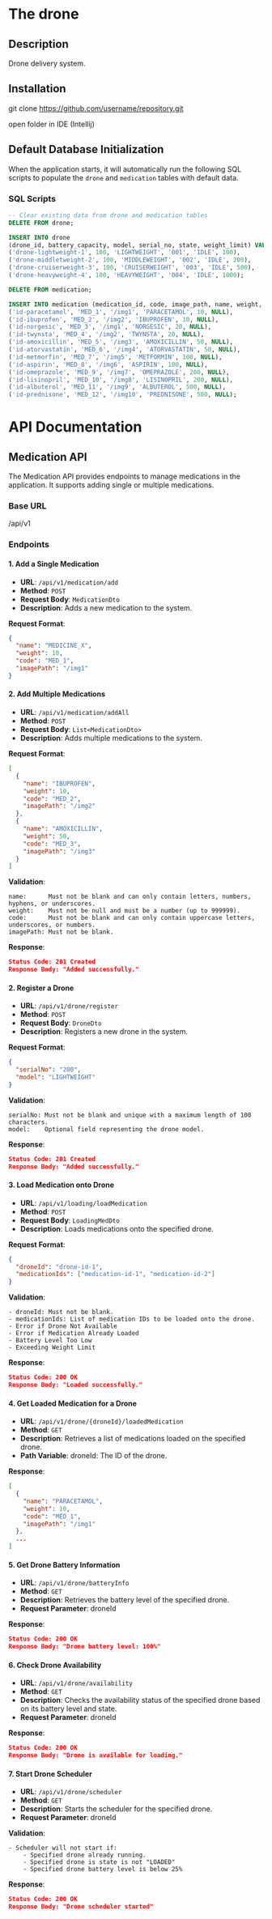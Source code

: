 # The drone

## Description
Drone delivery system.

## Installation
git clone https://github.com/username/repository.git

open folder in IDE (Intellij)

## Default Database Initialization

When the application starts, it will automatically run the following SQL scripts to populate the `drone` and `medication` tables with default data.

### SQL Scripts

```sql
-- Clear existing data from drone and medication tables
DELETE FROM drone;

INSERT INTO drone
(drone_id, battery_capacity, model, serial_no, state, weight_limit) VALUES
('drone-lightweight-1', 100, 'LIGHTWEIGHT', '001', 'IDLE', 100),
('drone-middletweight-2', 100, 'MIDDLEWEIGHT', '002', 'IDLE', 200),
('drone-cruiserweight-3', 100, 'CRUISERWEIGHT', '003', 'IDLE', 500),
('drone-heavyweight-4', 100, 'HEAVYWEIGHT', '004', 'IDLE', 1000);

DELETE FROM medication;

INSERT INTO medication (medication_id, code, image_path, name, weight, drone_id) VALUES
('id-paracetamol', 'MED_1', '/img1', 'PARACETAMOL', 10, NULL),
('id-ibuprofen', 'MED_2', '/img2', 'IBUPROFEN', 10, NULL),
('id-norgesic', 'MED_3', '/img1', 'NORGESIC', 20, NULL),
('id-twynsta', 'MED_4', '/img2', 'TWYNSTA', 20, NULL),
('id-amoxicillin', 'MED_5', '/img3', 'AMOXICILLIN', 50, NULL),
('id-atorvastatin', 'MED_6', '/img4', 'ATORVASTATIN', 50, NULL),
('id-metmorfin', 'MED_7', '/img5', 'METFORMIN', 100, NULL),
('id-aspirin', 'MED_8', '/img6', 'ASPIRIN', 100, NULL),
('id-omeprazole', 'MED_9', '/img7', 'OMEPRAZOLE', 200, NULL),
('id-lisinopril', 'MED_10', '/img8', 'LISINOPRIL', 200, NULL),
('id-albuterol', 'MED_11', '/img9', 'ALBUTEROL', 500, NULL),
('id-prednisone', 'MED_12', '/img10', 'PREDNISONE', 500, NULL);

```

# API Documentation

## Medication API

The Medication API provides endpoints to manage medications in the application. It supports adding single or multiple medications.

### Base URL
/api/v1

### Endpoints

#### 1. Add a Single Medication

- **URL**: `/api/v1/medication/add`
- **Method**: `POST`
- **Request Body**: `MedicationDto`
- **Description**: Adds a new medication to the system.

**Request Format**:
```json
{
  "name": "MEDICINE_X",
  "weight": 10,
  "code": "MED_1",
  "imagePath": "/img1"
}
```

#### 2. Add Multiple Medications

- **URL**: `/api/v1/medication/addAll`
- **Method**: `POST`
- **Request Body**: `List<MedicationDto>`
- **Description**: Adds multiple medications to the system.

**Request Format**:
```json
[
  {
    "name": "IBUPROFEN",
    "weight": 10,
    "code": "MED_2",
    "imagePath": "/img2"
  },
  {
    "name": "AMOXICILLIN",
    "weight": 50,
    "code": "MED_3",
    "imagePath": "/img3"
  }
]
```

**Validation**:
```aidl
name:      Must not be blank and can only contain letters, numbers, hyphens, or underscores.
weight:    Must not be null and must be a number (up to 999999).
code:      Must not be blank and can only contain uppercase letters, underscores, or numbers.
imagePath: Must not be blank.
```

**Response**:
```json
Status Code: 201 Created
Response Body: "Added successfully."
```

#### 2. Register a Drone

- **URL**: `/api/v1/drone/register`
- **Method**: `POST`
- **Request Body**: `DroneDto`
- **Description**: Registers a new drone in the system.

**Request Format**:
```json
{
  "serialNo": "200",
  "model": "LIGHTWEIGHT"
}
```

**Validation**:
```aidl
serialNo: Must not be blank and unique with a maximum length of 100 characters.
model:    Optional field representing the drone model.
```

**Response**:
```json
Status Code: 201 Created
Response Body: "Added successfully."
```

#### 3. Load Medication onto Drone
- **URL**: `/api/v1/loading/loadMedication`
- **Method**: `POST`
- **Request Body**: `LoadingMedDto`
- **Description**: Loads medications onto the specified drone.

**Request Format**:
```json
{
  "droneId": "drone-id-1",
  "medicationIds": ["medication-id-1", "medication-id-2"]
}
```
**Validation**:
```aidl
- droneId: Must not be blank.
- medicationIds: List of medication IDs to be loaded onto the drone.
- Error if Drone Not Available
- Error if Medication Already Loaded
- Battery Level Too Low
- Exceeding Weight Limit
```

**Response**:
```json
Status Code: 200 OK
Response Body: "Loaded successfully."
```


#### 4. Get Loaded Medication for a Drone

- **URL**: `/api/v1/drone/{droneId}/loadedMedication`
- **Method**: `GET`
- **Description**: Retrieves a list of medications loaded on the specified drone.
- **Path Variable**: droneId: The ID of the drone.

**Response**:
```json
[
  {
    "name": "PARACETAMOL",
    "weight": 10,
    "code": "MED_1",
    "imagePath": "/img1"
  },
  ...
]
```


#### 5. Get Drone Battery Information

- **URL**: `/api/v1/drone/batteryInfo`
- **Method**: `GET`
- **Description**: Retrieves the battery level of the specified drone.
- **Request Parameter**: droneId

**Response**:
```json
Status Code: 200 OK
Response Body: "Drone battery level: 100%"
```

#### 6. Check Drone Availability

- **URL**: `/api/v1/drone/availability`
- **Method**: `GET`
- **Description**: Checks the availability status of the specified drone based on its battery level and state.
- **Request Parameter**: droneId

**Response**:
```json
Status Code: 200 OK
Response Body: "Drone is available for loading."
```

#### 7. Start Drone Scheduler

- **URL**: `/api/v1/drone/scheduler`
- **Method**: `GET`
- **Description**: Starts the scheduler for the specified drone.
- **Request Parameter**: droneId

**Validation**:
```aidl
- Scheduler will not start if:
    - Specified drone already running.
    - Specified drone is state is not "LOADED"
    - Specified drone battery level is below 25%
```


**Response**:
```json
Status Code: 200 OK
Response Body: "Drone scheduler started"
```
